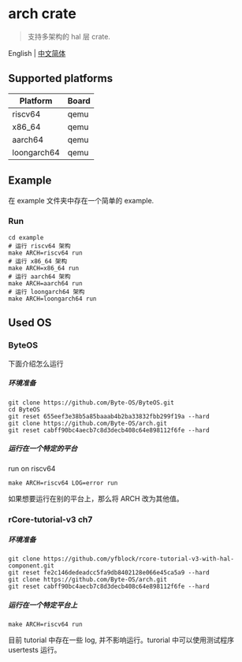 # arch crate

> 支持多架构的 hal 层 crate.

English | [中文简体](./README.CN.md)

## Supported platforms

| Platform | Board |
| ---      |  ---  |
| riscv64  | qemu |
| x86_64   | qemu |
| aarch64  | qemu |
| loongarch64 | qemu |


## Example

在 example 文件夹中存在一个简单的 example.

### Run

``` shell
cd example
# 运行 riscv64 架构
make ARCH=riscv64 run
# 运行 x86_64 架构
make ARCH=x86_64 run
# 运行 aarch64 架构
make ARCH=aarch64 run
# 运行 loongarch64 架构
make ARCH=loongarch64 run
```
## Used OS

### ByteOS

下面介绍怎么运行

##### 环境准备

```shell
git clone https://github.com/Byte-OS/ByteOS.git
cd ByteOS
git reset 655eef3e38b5a85baaab4b2ba33832fbb299f19a --hard
git clone https://github.com/Byte-OS/arch.git
git reset cabff90bc4aecb7c8d3decb408c64e898112f6fe --hard
```

##### 运行在一个特定的平台

run on riscv64

```shell
make ARCH=riscv64 LOG=error run
```

如果想要运行在别的平台上，那么将 ARCH 改为其他值。

### rCore-tutorial-v3 ch7

##### 环境准备

```shell
git clone https://github.com/yfblock/rcore-tutorial-v3-with-hal-component.git
git reset fe2c146dedeadcc5fa9db8402128e066e45ca5a9 --hard
git clone https://github.com/Byte-OS/arch.git
git reset cabff90bc4aecb7c8d3decb408c64e898112f6fe --hard
```

##### 运行在一个特定平台上

```shell
make ARCH=riscv64 run
```

目前 tutorial 中存在一些 log, 并不影响运行。turorial 中可以使用测试程序 usertests 运行。
